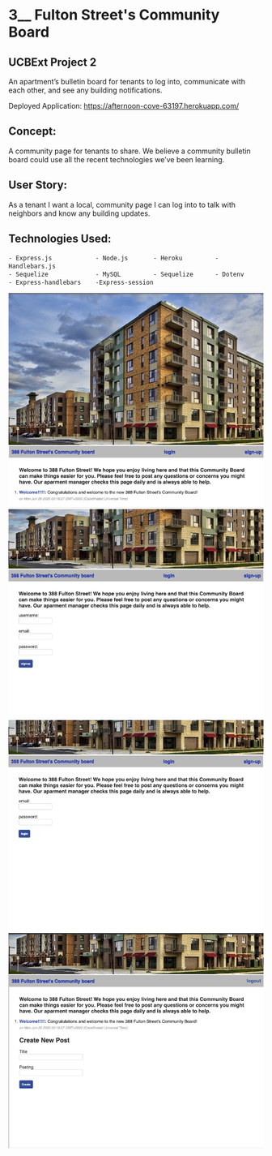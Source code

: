 #  3__ Fulton Street's Community Board
## UCBExt Project 2

An apartment’s bulletin board for tenants to log into, communicate with each other, and see any building notifications.  

Deployed Application: https://afternoon-cove-63197.herokuapp.com/

## Concept:
A community page for tenants to share.  We believe a community bulletin board could use all the recent technologies we’ve been learning. 

## User Story:
As a tenant I want a local, community page I can log into to talk with neighbors and know any building updates. 


## Technologies Used:
    - Express.js            - Node.js       - Heroku         - Handlebars.js
    - Sequelize             - MySQL         - Sequelize      - Dotenv
    - Express-handlebars    -Express-session

<img src="imagesForReadMe//main.png" width="600">

<img src="imagesForReadMe//signup.png" width="600">

<img src="imagesForReadMe//login.png" width="600">

<img src="imagesForReadMe//createpost.png" width="600">
